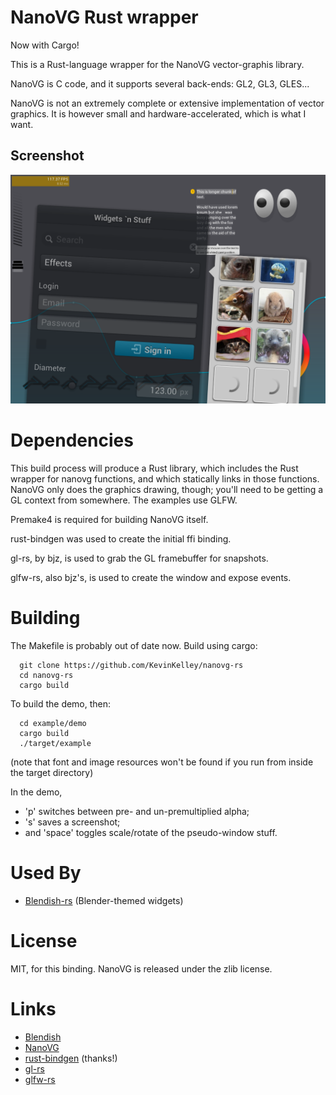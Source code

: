 
NanoVG Rust wrapper
===================

Now with Cargo!


This is a Rust-language wrapper for the NanoVG vector-graphis library.

NanoVG is C code, and it supports several back-ends: GL2, GL3, GLES...

NanoVG is not an extremely complete or extensive implementation of vector graphics.
It is however small and hardware-accelerated, which is what I want.

## Screenshot

![yay! screenshot works in rust demo!](/dump.png?raw=true)

Dependencies
============
This build process will produce a Rust library, which includes the Rust wrapper
for nanovg functions, and which statically links in those functions.
NanoVG only does the graphics drawing, though; you'll need to be
getting a GL context from somewhere.  The examples use GLFW.

Premake4 is required for building NanoVG itself.

rust-bindgen was used to create the initial ffi binding.

gl-rs, by bjz, is used to grab the GL framebuffer for snapshots.

glfw-rs, also bjz's, is used to create the window and expose events.


Building
========

The Makefile is probably out of date now.  Build using cargo:

```
  git clone https://github.com/KevinKelley/nanovg-rs
  cd nanovg-rs
  cargo build
```

To build the demo, then:

```
  cd example/demo
  cargo build
  ./target/example
```

(note that font and image resources won't be found if you run from
inside the target directory)

In the demo,
- 'p' switches between pre- and un-premultiplied alpha;
- 's' saves a screenshot;
- and 'space' toggles scale/rotate of the pseudo-window stuff.


Used By
=======
- [Blendish-rs](https://github.com/KevinKelley/blendish-rs) (Blender-themed widgets)

License
=======
MIT, for this binding. NanoVG is released under the zlib license.

Links
=====
- [Blendish](https://bitbucket.org/duangle/blendish)
- [NanoVG](https://github.com/memononen/nanovg)
- [rust-bindgen](https://github.com/crabtw/rust-bindgen) (thanks!)
- [gl-rs](https://github.com/bjz/gl-rs)
- [glfw-rs](https://github.com/bjz/glfw-rs)
